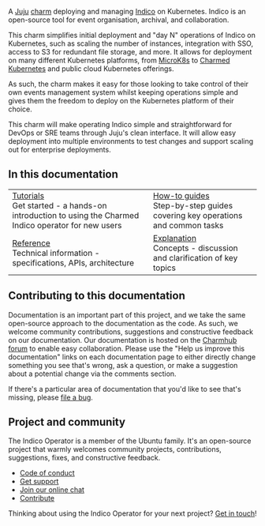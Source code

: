 A [Juju](https://juju.is/) [charm](https://juju.is/docs/olm/charmed-operators) deploying and managing [Indico](https://getindico.io/) on Kubernetes. Indico is an open-source tool for event organisation, archival, and collaboration.

This charm simplifies initial deployment and "day N" operations of Indico on Kubernetes, such as scaling the number of instances, integration with SSO, access to S3 for redundant file storage, and more. It allows for deployment on many different Kubernetes platforms, from [MicroK8s](https://microk8s.io) to [Charmed Kubernetes](https://ubuntu.com/kubernetes) and public cloud Kubernetes offerings.

As such, the charm makes it easy for those looking to take control of their own events management system whilst keeping operations simple and gives them the freedom to deploy on the Kubernetes platform of their choice.

This charm will make operating Indico simple and straightforward for DevOps or SRE teams through Juju's clean interface. It will allow easy deployment into multiple environments to test changes and support scaling out for enterprise deployments.

## In this documentation

| | |
|--|--|
|  [Tutorials](https://charmhub.io/indico/docs/tutorial-getting-started)</br>  Get started - a hands-on introduction to using the Charmed Indico operator for new users </br> |  [How-to guides](https://charmhub.io/indico/docs/how-to-configure-a-proxy) </br> Step-by-step guides covering key operations and common tasks |
| [Reference](https://charmhub.io/indico/docs/reference-actions) </br> Technical information - specifications, APIs, architecture | [Explanation](https://charmhub.io/indico/docs/explanation-charm-architecture) </br> Concepts - discussion and clarification of key topics  |

## Contributing to this documentation

Documentation is an important part of this project, and we take the same open-source approach to the documentation as the code. As such, we welcome community contributions, suggestions and constructive feedback on our documentation. Our documentation is hosted on the [Charmhub forum](https://discourse.charmhub.io/t/indico-documentation-overview/7571) to enable easy collaboration. Please use the "Help us improve this documentation" links on each documentation page to either directly change something you see that's wrong, ask a question, or make a suggestion about a potential change via the comments section.

If there's a particular area of documentation that you'd like to see that's missing, please [file a bug](https://github.com/canonical/indico-operator/issues).

## Project and community

The Indico Operator is a member of the Ubuntu family. It's an open-source project that warmly welcomes community projects, contributions, suggestions, fixes, and constructive feedback.

- [Code of conduct](https://ubuntu.com/community/code-of-conduct)
- [Get support](https://discourse.charmhub.io/)
- [Join our online chat](https://chat.charmhub.io/charmhub/channels/charm-dev)
- [Contribute](Contribute)

Thinking about using the Indico Operator for your next project? [Get in touch](https://chat.charmhub.io/charmhub/channels/charm-dev)!

